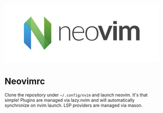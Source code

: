<div align="center">
	<h1>
		<picture>
			<img alt="Neovim" src=".assets/neovim-logo.png">
		</picture>
	</h1>
</div>

# Neovimrc

Clone the repository under `~/.config/nvim` and launch neovim. It's that simple! Plugins are managed via lazy.nvim
and will automatically synchronize on nvim launch. LSP providers are managed via mason.

